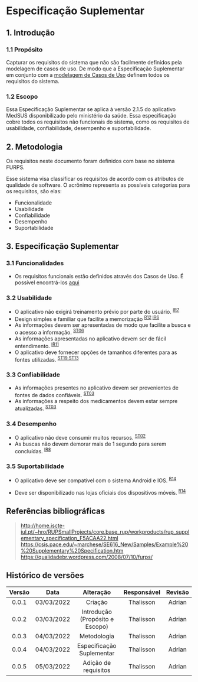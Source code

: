 # Especificação Suplementar

## 1. Introdução

### 1.1 Propósito

Capturar os requisitos do sistema que não são facilmente definidos pela modelagem de casos de uso. De modo que a Especificação Suplementar em conjunto com a [modelagem de Casos de Uso](use_case_link) definem todos os requisitos do sistema.

### 1.2 Escopo

Essa Especificação Suplementar se aplica à versão 2.1.5 do aplicativo MedSUS disponibilizado pelo ministério da saúde.
Essa especificação cobre todos os requisitos não funcionais do sistema, como os requisitos de usabilidade, confiabilidade, desempenho e suportabilidade.

## 2. Metodologia

Os requisitos neste documento foram definidos com base no sistema FURPS. 

Esse sistema visa classificar os requisitos de acordo com os atributos de qualidade de software. O acrônimo representa as possíveis categorias para os requisitos, são elas:

- Funcionalidade
- Usabilidade
- Confiabilidade
- Desempenho
- Suportabilidade

## 3. Especificação Suplementar

### 3.1 Funcionalidades

- Os requisitos funcionais estão definidos através dos Casos de Uso. É possível encontrá-los [aqui](use_case_link)

### 3.2 Usabilidade

- O aplicativo não exigirá treinamento prévio por parte do usuário. <sup>[IR7](../elicitation/introspective.md#4resultado)</sup>
- Design simples e familiar que facilite a memorização <sup>[R12](../elicitation/brainstorm.md#requisitos-levantados) [IR6](../elicitation/introspective.md#4resultado)</sup>
- As informações devem ser apresentadas de modo que facilite a busca e o acesso a informação. <sup>[ST06](../elicitation/storytelling.md#41-requisitos)</sup>
- As informações apresentadas no aplicativo devem ser de fácil entendimento. <sup>[IR11](../elicitation/introspective.md#4resultado)</sup>
- O aplicativo deve fornecer opções de tamanhos diferentes para as fontes utilizadas. <sup>[ST19 ST13](../elicitation/storytelling.md#41-requisitos)</sup>

### 3.3 Confiabilidade

- As informações presentes no aplicativo devem ser provenientes de fontes de dados confiáveis. <sup>[ST03](../elicitation/storytelling.md#41-requisitos)</sup>
- As informações a respeito dos medicamentos devem estar sempre atualizadas. <sup>[ST03](../elicitation/storytelling.md#41-requisitos)</sup>

### 3.4 Desempenho

- O aplicativo não deve consumir muitos recursos. <sup>[ST02](../elicitation/storytelling.md#41-requisitos)</sup>
- As buscas não devem demorar mais de 1 segundo para serem concluídas. <sup>[IR8](../elicitation/introspective.md#4resultado)</sup>

### 3.5 Suportabilidade

- O aplicativo deve ser compatível com o sistema Android e IOS. <sup>[R14](../elicitation/brainstorm.md#requisitos-levantados)</sup>

- Deve ser disponibilizado nas lojas oficiais dos dispositivos móveis. <sup>[R14](../elicitation/brainstorm.md#requisitos-levantados)</sup>

## Referências bibliográficas

> http://home.iscte-iul.pt/~hro/RUPSmallProjects/core.base_rup/workproducts/rup_supplementary_specification_F5ACAA22.html
> https://csis.pace.edu/~marchese/SE616_New/Samples/Example%20%20Supplementary%20Specification.htm
> https://qualidadebr.wordpress.com/2008/07/10/furps/

## Histórico de versões

Versão|Data|Alteração|Responsável|Revisão|
:---:|:---:|:---:|:---:|:---:|
0.0.1|03/03/2022|Criação|Thalisson| Adrian |
0.0.2|03/03/2022|Introdução (Propósito e Escopo)|Thalisson| Adrian |
0.0.3|04/03/2022|Metodologia|Thalisson|Adrian|
0.0.4|04/03/2022|Especificação Suplementar|Thalisson|Adrian|
0.0.5|05/03/2022|Adição de requisitos|Thalisson|Adrian|
